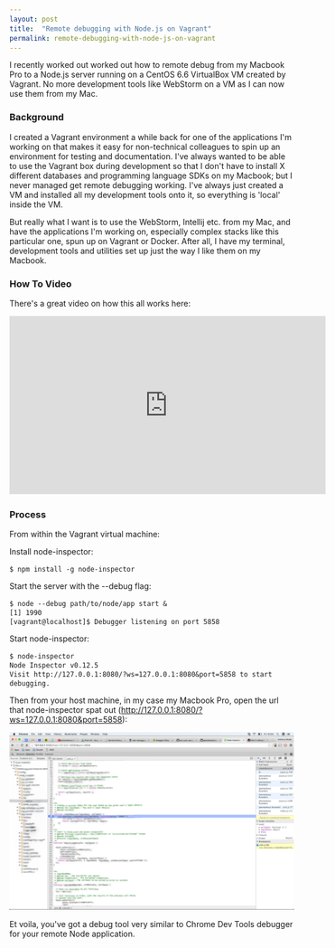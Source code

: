 ```yaml
---
layout: post
title:  "Remote debugging with Node.js on Vagrant"
permalink: remote-debugging-with-node-js-on-vagrant
---
```


I recently worked out worked out how to remote debug from my Macbook Pro to a Node.js server running on a CentOS 6.6 VirtualBox VM created by Vagrant. No more development tools like WebStorm on a VM as I can now use them from my Mac.

### Background

I created a Vagrant environment a while back for one of the applications I'm working on that makes it easy for non-technical colleagues to spin up an environment for testing and documentation. I've always wanted to be able to use the Vagrant box during development so that I don't have to install X different databases and programming language SDKs on my Macbook; but I never managed get remote debugging working. I've always just created a VM and installed all my development tools onto it, so everything is 'local' inside the VM. 

But really what I want is to use the WebStorm, Intellij etc. from my Mac, and have the applications I'm working  on, especially complex stacks like this particular one, spun up on Vagrant or Docker. After all, I have my terminal, development tools and utilities set up just the way I like them on my Macbook.

### How To Video

There's a great video on how this all works here:

<iframe width="560" height="315" src="https://www.youtube.com/embed/XY1RyOvFXEw" frameborder="0" allowfullscreen></iframe>

### Process

From within the Vagrant virtual machine:

Install node-inspector:

```
$ npm install -g node-inspector
```

Start the server with the --debug flag:

```
$ node --debug path/to/node/app start &
[1] 1990
[vagrant@localhost]$ Debugger listening on port 5858
```

Start node-inspector:

```
$ node-inspector
Node Inspector v0.12.5
Visit http://127.0.0.1:8080/?ws=127.0.0.1:8080&port=5858 to start debugging.
```

Then from your host machine, in my case my Macbook Pro, open the url that node-inspector spat out (http://127.0.0.1:8080/?ws=127.0.0.1:8080&port=5858):

![](/assets/img/2016-01-10-node-inspector.png)

Et voila, you've got a debug tool very similar to Chrome Dev Tools debugger for your remote Node application.